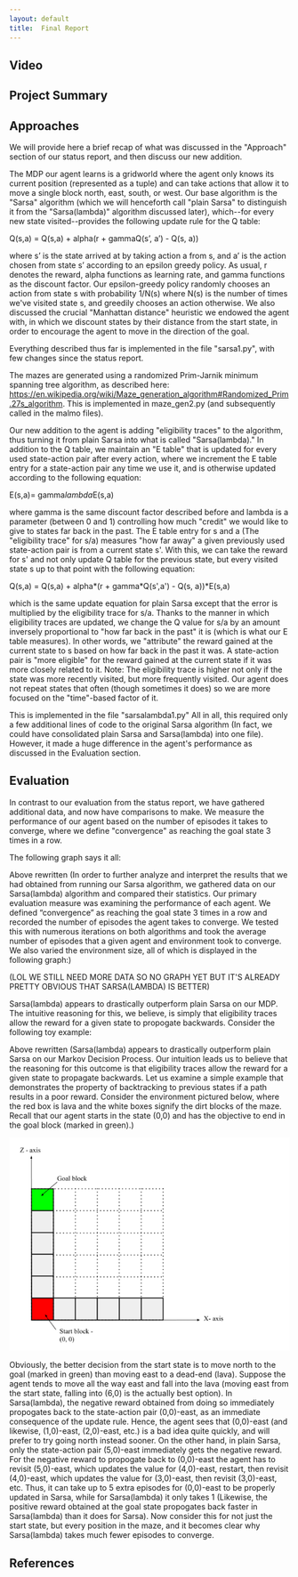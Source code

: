 ```yaml
---
layout: default
title:  Final Report
---
```


## Video


## Project Summary


## Approaches
We will provide here a brief recap of what was discussed in the "Approach" section of our status report, and then discuss our new addition.

The MDP our agent learns is a gridworld where the agent only knows its current position (represented as a tuple) and can take actions that allow it to move a single block north, east, south, or west. Our base algorithm is the "Sarsa" algorithm (which we will henceforth call "plain Sarsa" to distinguish it from the "Sarsa(lambda)" algorithm discussed later), which--for every new state visited--provides the following update rule for the Q table:

Q(s,a) = Q(s,a) + alpha(r + gammaQ(s’, a’) - Q(s, a))

where s’ is the state arrived at by taking action a from s, and a’ is the action chosen from state s’ according to an epsilon greedy policy. As usual, r denotes the reward, alpha functions as learning rate, and gamma functions as the discount factor. Our epsilon-greedy policy randomly chooses an action from state s with probability 1/N(s) where N(s) is the number of times we've visited state s, and greedily chooses an action otherwise. We also discussed the crucial "Manhattan distance" heuristic we endowed the agent with, in which we discount states by their distance from the start state, in order to encourage the agent to move in the direction of the goal.

Everything described thus far is implemented in the file "sarsa1.py", with few changes since the status report.

The mazes are generated using a randomized Prim-Jarnik minimum spanning tree algorithm, as described here: https://en.wikipedia.org/wiki/Maze_generation_algorithm#Randomized_Prim.27s_algorithm. This is implemented in maze_gen2.py (and subsequently called in the malmo files).

Our new addition to the agent is adding "eligibility traces" to the algorithm, thus turning it from plain Sarsa into what is called "Sarsa(lambda)." In addition to the Q table, we maintain an "E table" that is updated for every used state-action pair after every action, where we increment the E table entry for a state-action pair any time we use it, and is otherwise updated according to the following equation:

E(s,a)= gamma*lambda*E(s,a)

where gamma is the same discount factor described before and lambda is a parameter (between 0 and 1) controlling how much "credit" we would like to give to states far back in the past. The E table entry for s and a (The "eligibility trace" for s/a) measures "how far away" a given previously used state-action pair is from a current state s'. With this, we can take the reward for s' and not only update Q table for the previous state, but every visited state s up to that point with the following equation:

Q(s,a) = Q(s,a) + alpha*(r + gamma*Q(s',a') - Q(s, a))*E(s,a)

which is the same update equation for plain Sarsa except that the error is multiplied by the eligibility trace for s/a. Thanks to the manner in which eligibility traces are updated, we change the Q value for s/a by an amount inversely proportional to "how far back in the past" it is (which is what our E table measures). In other words, we "attribute" the reward gained at the current state to s based on how far back in the past it was. A state-action pair is "more eligible" for the reward gained at the current state if it was more closely related to it. Note: The eligibility trace is higher not only if the state was more recently visited, but more frequently visited. Our agent does not repeat states that often (though sometimes it does) so we are more focused on the "time"-based factor of it.

This is implemented in the file "sarsalambda1.py" All in all, this required only a few additional lines of code to the original Sarsa algorithm (In fact, we could have consolidated plain Sarsa and Sarsa(lambda) into one file). However, it made a huge difference in the agent's performance as discussed in the Evaluation section.
 
## Evaluation
In contrast to our evaluation from the status report, we have gathered additional data, and now have comparisons to make. We measure the performance of our agent based on the number of episodes it takes to converge, where we define "convergence" as reaching the goal state 3 times in a row.

The following graph says it all:

Above rewritten (In order to further analyze and interpret the results that we had obtained from running our Sarsa algorithm, we gathered data on our Sarsa(lambda) algorithm and compared their statistics. 
Our primary evaluation measure was examining the performance of each agent. We defined “convergence” as reaching the goal state 3 times in a row and recorded the number of episodes the agent takes to converge. We tested this with numerous iterations on both algorithms and took the average number of episodes that a given agent and environment took to converge. We also varied the environment size, all of which is displayed in the following graph:)


(LOL WE STILL NEED MORE DATA SO NO GRAPH YET BUT IT'S ALREADY PRETTY OBVIOUS THAT SARSA(LAMBDA) IS BETTER)

Sarsa(lambda) appears to drastically outperform plain Sarsa on our MDP. The intuitive reasoning for this, we believe, is simply that eligibility traces allow the reward for a given state to propogate backwards. Consider the following toy example:

Above rewritten (Sarsa(lambda) appears to drastically outperform plain Sarsa on our Markov Decision Process. Our intuition leads us to believe that the reasoning for this outcome is that eligibility traces allow the reward for a given state to propagate backwards. Let us examine a simple example that demonstrates the property of backtracking to previous states if a path results in a poor reward. 
Consider the environment pictured below, where the red box is lava and the white boxes signify the dirt blocks of the maze. Recall that our agent starts in the state (0,0) and has the objective to end in the goal block (marked in green).)


<img src="Maze ex.png">

Obviously, the better decision from the start state is to move north to the goal (marked in green) than moving east to a dead-end (lava). Suppose the agent tends to move all the way east and fall into the lava (moving east from the start state, falling into (6,0) is the actually best option). In Sarsa(lambda), the negative reward obtained from doing so immediately propogates back to the state-action pair (0,0)-east, as an immediate consequence of the update rule. Hence, the agent sees that (0,0)-east (and likewise, (1,0)-east, (2,0)-east, etc.) is a bad idea quite quickly, and will prefer to try going north instead sooner. On the other hand, in plain Sarsa, only the state-action pair (5,0)-east immediately gets the negative reward. For the negative reward to propogate back to (0,0)-east the agent has to revisit (5,0)-east, which updates the value for (4,0)-east, restart, then revisit (4,0)-east, which updates the value for (3,0)-east, then revisit (3,0)-east, etc. Thus, it can take up to 5 extra episodes for (0,0)-east to be properly updated in Sarsa, while for Sarsa(lambda) it only takes 1 (Likewise, the positive reward obtained at the goal state propogates back faster in Sarsa(lambda) than it does for Sarsa). Now consider this for not just the start state, but every position in the maze, and it becomes clear why Sarsa(lambda) takes much fewer episodes to converge.

## References
